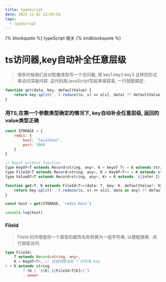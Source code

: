 ```yaml
---
title: typeScript
date: 2021-11-02 22:03:54
tags:
  - typeScript
---
```


{% blockquote %} typeScript 相关 {% endblockquote %}

# ts访问器,key自动补全任意层级

> 很多时候我们会对配置类型写一个访问器, 用 key1.key2.key3 这样的形式来访问深层内容. 这代码用JavaScript写起来很容易, 一行就能搞定:

```javascript
function get(data, key, defaultValue) {
    return key.split('.').reduce((o, x) => o[x], data) ?? defaultValue;
}
```

### 用TS,在第一个参数类型确定的情况下, key自动补全任意层级, 返回的value类型正确

``` javascript
const STORAGE = {
    redis: {
        host: 'localhost',
        port: 3000
    }
}

// keyof without function
type KeyOf<T extends Record<string, any>, K = keyof T> = K extends string ? (T[K] extends Function ? never : K) : never
type FileId<T extends Record<string, any>, K = KeyOf<T>> = K extends string ? (K | `${K}.${FileId<T[K]>}`) : never
type ValueOf<T extends Record<string, any>, K> = K extends `${infer I}.${infer R}` ? ValueOf<T[I], R> : (K extends string ? T[K] : never)

function get<T, K extends FileId<T>>(data: T, key: K, defaultValue?: ValueOf<T, K>): ValueOf<T, K> | undefined {
    return key.split('.').reduce((o, x) => o[x], data as any) ?? defaultValue;
}

const host = get(STORAGE, 'redis.host')

console.log(host)
```

### FileId

> FileId 的作用是将一个类型的属性名称转换为一组字符串, 以便能够用 . 进行层级访问.

``` typeScript
type FileId<
    T extends Record<string, any>,
    K = KeyOf<T>, // 这里获取当前 T 的所有 key
> = K extends string
        ? (K | `${K}.${FileId<T[K]>}`)
        : never
```

